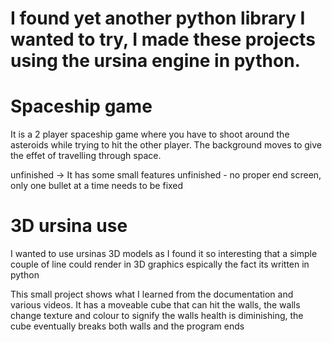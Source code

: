 # I found yet another python library I wanted to try, I made these projects using the ursina engine in python. 

# Spaceship game
It is a 2 player spaceship game where you have to shoot around the asteroids while trying to hit the other player.
The background moves to give the effet of travelling through space. 

unfinished -> It has some small features unfinished - no proper end screen, only one bullet at a time needs to be fixed

# 3D ursina use
I wanted to use ursinas 3D models as I found it so interesting that a simple couple of line could render in 3D graphics
espically the fact its written in python

This small project shows what I learned from the documentation and various videos. It has a moveable cube that can hit 
the walls, the walls change texture and colour to signify the walls health is diminishing, the cube eventually breaks
both walls and the program ends
